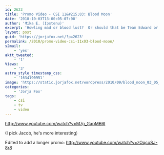 ```yaml
---
id: 2623
title: 'Promo Video - CSI 11&#215;03: Blood Moon'
date: '2010-10-03T13:00:05-07:00'
author: 'Mika E. (Ipstenu)'
excerpt: 'Howling mad or blood lust?  Or should that be Team Edward or Team Jacob?'
layout: post
guid: 'https://jorjafox.net/?p=2623'
permalink: /2010/promo-video-csi-11x03-blood-moon/
s2mail:
    - 'yes'
aktt_tweeted:
    - '1'
Views:
    - '3'
astra_style_timestamp_css:
    - '1634190951'
image: 'https://static.jorjafox.net/wordpress/2010/09/blood_moon_03_05_15.jpg'
categories:
    - 'Jorja Fox'
tags:
    - csi
    - tv
    - video
---
```


http://www.youtube.com/watch?v=M7g_GapMB6I

(I pick Jacob, he's more interesting)

Edited to add a longer promo:
http://www.youtube.com/watch?v=zOqcoSJ-8r8
